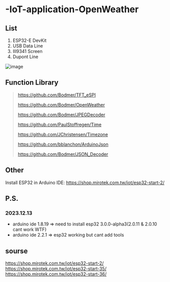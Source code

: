 # -IoT-application-OpenWeather

## List
1. ESP32-E DevKit
2. USB Data Line
3. IlI9341 Screen
4. Dupont Line

![image](https://github.com/milkcandy0119/-IoT-application-OpenWeather/assets/96375831/2c4f5c20-fcdf-4d03-8ac1-662513899bea)

## Function Library
> https://github.com/Bodmer/TFT_eSPI
> 
> https://github.com/Bodmer/OpenWeather
> 
> https://github.com/Bodmer/JPEGDecoder
> 
> https://github.com/PaulStoffregen/Time
> 
> https://github.com/JChristensen/Timezone
> 
> https://github.com/bblanchon/ArduinoJson
> 
> https://github.com/Bodmer/JSON_Decoder

## Other
Install ESP32 in Arduino IDE: https://shop.mirotek.com.tw/iot/esp32-start-2/

## P.S.
### 2023.12.13
- arduino ide 1.8.19 => need to install esp32 3.0.0-alpha3(2.0.11 & 2.0.10 cant work WTF)
- arduino ide 2.2.1 => esp32 working but cant add tools

## sourse
https://shop.mirotek.com.tw/iot/esp32-start-2/
https://shop.mirotek.com.tw/iot/esp32-start-35/
https://shop.mirotek.com.tw/iot/esp32-start-36/

